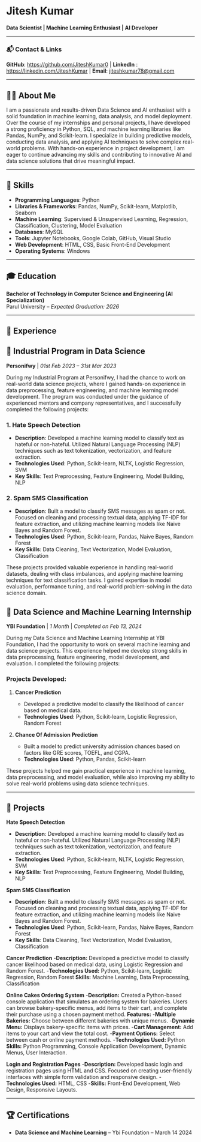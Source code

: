 # Jitesh Kumar  
**Data Scientist | Machine Learning Enthusiast | AI Developer**

---

### 📬 Contact & Links
 **GitHub**: https://github.com/JiteshKumar0  | **LinkedIn** : https://linkedin.com/JiteshKumar  | **Email**: jiteshkumar78@gmail.com

---


## 👨‍💻 About Me

I am a passionate and results-driven Data Science and AI enthusiast with a solid foundation in machine learning, data analysis, and model deployment. Over the course of my internships and personal projects, I have developed a strong proficiency in Python, SQL, and machine learning libraries like Pandas, NumPy, and Scikit-learn. I specialize in building predictive models, conducting data analysis, and applying AI techniques to solve complex real-world problems. With hands-on experience in project development, I am eager to continue advancing my skills and contributing to innovative AI and data science solutions that drive meaningful impact.

---

## 💼 Skills

- **Programming Languages**: Python
- **Libraries & Frameworks**: Pandas, NumPy, Scikit-learn, Matplotlib, Seaborn
- **Machine Learning**: Supervised & Unsupervised Learning, Regression, Classification, Clustering, Model Evaluation
- **Databases**: MySQL
- **Tools**: Jupyter Notebooks, Google Colab, GitHub, Visual Studio
- **Web Development**: HTML, CSS, Basic Front-End Development
- **Operating Systems**: Windows

---

## 🎓 Education

**Bachelor of Technology in Computer Science and Engineering (AI Specialization)**  
Parul University – *Expected Graduation: 2026*  


---

## 💼 Experience

## 💼 **Industrial Program in Data Science**
**Personifwy** | *01st Feb 2023 – 31st Mar 2023*

During my Industrial Program at Personifwy, I had the chance to work on real-world data science projects, where I gained hands-on experience in data preprocessing, feature engineering, and machine learning model development. The program was conducted under the guidance of experienced mentors and company representatives, and I successfully completed the following projects:

### 1. **Hate Speech Detection**
- **Description**: Developed a machine learning model to classify text as hateful or non-hateful. Utilized Natural Language Processing (NLP) techniques such as text tokenization, vectorization, and feature extraction.
- **Technologies Used**: Python, Scikit-learn, NLTK, Logistic Regression, SVM
- **Key Skills**: Text Preprocessing, Feature Engineering, Model Building, NLP

### 2. **Spam SMS Classification**
- **Description**: Built a model to classify SMS messages as spam or not. Focused on cleaning and processing textual data, applying TF-IDF for feature extraction, and utilizing machine learning models like Naive Bayes and Random Forest.
- **Technologies Used**: Python, Scikit-learn, Pandas, Naive Bayes, Random Forest
- **Key Skills**: Data Cleaning, Text Vectorization, Model Evaluation, Classification

These projects provided valuable experience in handling real-world datasets, dealing with class imbalances, and applying machine learning techniques for text classification tasks. I gained expertise in model evaluation, performance tuning, and real-world problem-solving in the data science domain.


## 💼 **Data Science and Machine Learning Internship**
**YBI Foundation** | *1 Month* | *Completed on Feb 13, 2024*

During my Data Science and Machine Learning Internship at YBI Foundation, I had the opportunity to work on several machine learning and data science projects. This experience helped me develop strong skills in data preprocessing, feature engineering, model development, and evaluation. I completed the following projects:

### **Projects Developed**:

1. **Cancer Prediction**  
   - Developed a predictive model to classify the likelihood of cancer based on medical data.
   - **Technologies Used**: Python, Scikit-learn, Logistic Regression, Random Forest

2. **Chance Of Admission Prediction**  
   - Built a model to predict university admission chances based on factors like GRE scores, TOEFL, and CGPA.
   - **Technologies Used**: Python, Pandas, Scikit-learn

These projects helped me gain practical experience in machine learning, data preprocessing, and model evaluation, while also improving my ability to solve real-world problems using data science techniques.



---

## 📂 Projects

  **Hate Speech Detection**
  - **Description**: Developed a machine learning model to classify text as hateful or non-hateful. Utilized Natural Language Processing (NLP) techniques such as text tokenization, vectorization, and feature 
      extraction.
  - **Technologies Used**: Python, Scikit-learn, NLTK, Logistic Regression, SVM
  - **Key Skills**: Text Preprocessing, Feature Engineering, Model Building, NLP

 **Spam SMS Classification**
  - **Description**: Built a model to classify SMS messages as spam or not. Focused on cleaning and processing textual data, applying TF-IDF for feature extraction, and utilizing machine learning models like 
     Naive Bayes and Random Forest.
  - **Technologies Used**: Python, Scikit-learn, Pandas, Naive Bayes, Random Forest
  - **Key Skills**: Data Cleaning, Text Vectorization, Model Evaluation, Classification

 **Cancer Prediction**
  -**Description:** Developed a predictive model to classify cancer likelihood based on medical data, using Logistic Regression and Random Forest.
  -**Technologies Used:** Python, Scikit-learn, Logistic Regression, Random Forest
  **Skills:** Machine Learning, Data Preprocessing, Classification

 **Online Cakes Ordering System**
  -**Description:** Created a Python-based console application that simulates an ordering system for bakeries. Users can browse bakery-specific menus, add items to their cart, and complete their purchase using a 
    chosen payment method.
  **Features:**
  -**Multiple Bakeries:** Choose between different bakeries with unique menus.
  -**Dynamic Menu:** Displays bakery-specific items with prices.
  -**Cart Management:** Add items to your cart and view the total cost.
  -**Payment Options:** Select between cash or online payment methods.
  -**Technologies Used:** Python
  **Skills:** Python Programming, Console Application Development, Dynamic Menus, User Interaction.

  **Login and Registration Pages**
  -**Description:** Developed basic login and registration pages using HTML and CSS. Focused on creating user-friendly interfaces with simple form validation and responsive design.
  -**Technologies Used:** HTML, CSS
  -**Skills:** Front-End Development, Web Design, Responsive Layouts.


---

## 🏆 Certifications

- **Data Science and Machine Learning** – Ybi Foundation – March 14 2024
  



